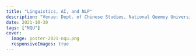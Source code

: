 ```yaml
---
title: "Linguistics, AI, and NLP"
description: "Venue: Dept. of Chinese Studies, National Quemoy University"
date: 2021-10-30
tags: ["NQU"]
cover:
  image: poster-2021-nqu.png
  responsiveImages: true
---
```


